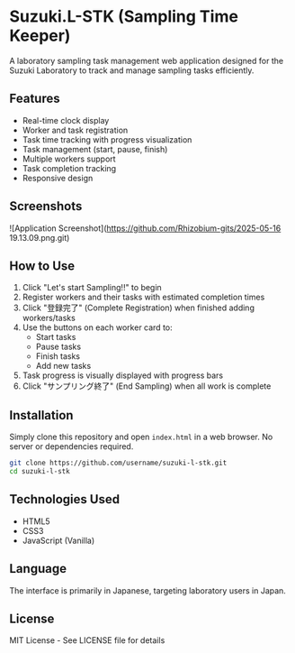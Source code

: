 # Suzuki.L-STK (Sampling Time Keeper)

A laboratory sampling task management web application designed for the Suzuki Laboratory to track and manage sampling tasks efficiently.

## Features

- Real-time clock display
- Worker and task registration
- Task time tracking with progress visualization
- Task management (start, pause, finish)
- Multiple workers support
- Task completion tracking
- Responsive design

## Screenshots

![Application Screenshot](https://github.com/Rhizobium-gits/2025-05-16 19.13.09.png.git)

## How to Use

1. Click "Let's start Sampling!!" to begin
2. Register workers and their tasks with estimated completion times
3. Click "登録完了" (Complete Registration) when finished adding workers/tasks
4. Use the buttons on each worker card to:
   - Start tasks
   - Pause tasks
   - Finish tasks
   - Add new tasks
5. Task progress is visually displayed with progress bars
6. Click "サンプリング終了" (End Sampling) when all work is complete

## Installation

Simply clone this repository and open `index.html` in a web browser. No server or dependencies required.

```bash
git clone https://github.com/username/suzuki-l-stk.git
cd suzuki-l-stk
```

## Technologies Used

- HTML5
- CSS3
- JavaScript (Vanilla)

## Language

The interface is primarily in Japanese, targeting laboratory users in Japan.

## License

MIT License - See LICENSE file for details
